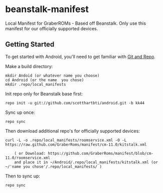 beanstalk-manifest
======================

Local Manifest for GraberROMs - Based off Beanstalk. 
Only use this manifest for our officially supported devices.

Getting Started
---------------

To get started with Android, you'll need to get
familiar with [Git and Repo](http://source.android.com/download/using-repo).

Make a build directory:

	mkdir Andoid (or whatever name you choose)
	cd Android (or the name  you chose)
	mkdir .repo/local_manifests

Init repo only for Beanstalk base first:

    repo init -u git://github.com/scotthartbti/android.git -b kk44

Sync up once:

    repo sync

Then download additional repo's for officially supported devices:

    curl -L -o .repo/local_manifests/roomservice.xml -O -L https://raw.github.com/GraberRoms/manifest/cm-11.0/kitstalk.xml
 
    	( or Download: https://github.com/GraberRoms/manifest/blob/cm-11.0/roomservice.xml
		and place it in ~/Android/.repo/local_manifests/kitstalk.xml (or ~/'name you chose'/.repo/local_manifests/ )

Then to sync up:

    repo sync
